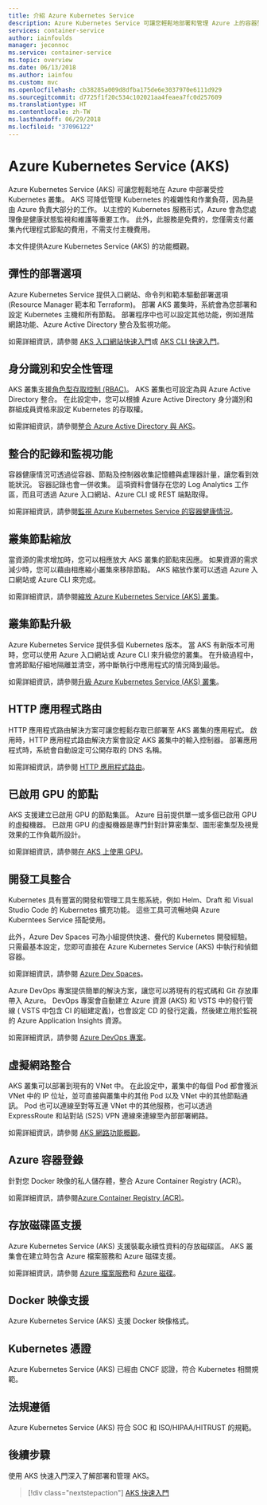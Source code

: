 ```yaml
---
title: 介紹 Azure Kubernetes Service
description: Azure Kubernetes Service 可讓您輕鬆地部署和管理 Azure 上的容器型應用程式。
services: container-service
author: iainfoulds
manager: jeconnoc
ms.service: container-service
ms.topic: overview
ms.date: 06/13/2018
ms.author: iainfou
ms.custom: mvc
ms.openlocfilehash: cb38285a009d8dfba175de6e3037970e6111d929
ms.sourcegitcommit: d7725f1f20c534c102021aa4feaea7fc0d257609
ms.translationtype: HT
ms.contentlocale: zh-TW
ms.lasthandoff: 06/29/2018
ms.locfileid: "37096122"
---
```

# <a name="azure-kubernetes-service-aks"></a>Azure Kubernetes Service (AKS)

Azure Kubernetes Service (AKS) 可讓您輕鬆地在 Azure 中部署受控 Kubernetes 叢集。 AKS 可降低管理 Kubernetes 的複雜性和作業負荷，因為是由 Azure 負責大部分的工作。 以主控的 Kubernetes 服務形式，Azure 會為您處理像是健康狀態監視和維護等重要工作。 此外，此服務是免費的，您僅需支付叢集內代理程式節點的費用，不需支付主機費用。

本文件提供Azure Kubernetes Service (AKS) 的功能概觀。

## <a name="flexible-deployment-options"></a>彈性的部署選項

Azure Kubernetes Service 提供入口網站、命令列和範本驅動部署選項 (Resource Manager 範本和 Terraform)。 部署 AKS 叢集時，系統會為您部署和設定 Kubernetes 主機和所有節點。 部署程序中也可以設定其他功能，例如進階網路功能、Azure Active Directory 整合及監視功能。

如需詳細資訊，請參閱 [AKS 入口網站快速入門][aks-portal]或 [AKS CLI 快速入門][aks-cli]。

## <a name="identity-and-security-management"></a>身分識別和安全性管理

AKS 叢集支援[角色型存取控制 (RBAC)][kubernetes-rbac]。 AKS 叢集也可設定為與 Azure Active Directory 整合。 在此設定中，您可以根據 Azure Active Directory 身分識別和群組成員資格來設定 Kubernetes 的存取權。

如需詳細資訊，請參閱[整合 Azure Active Directory 與 AKS][aks-aad]。

## <a name="integrated-logging-and-monitoring"></a>整合的記錄和監視功能

容器健康情況可透過從容器、節點及控制器收集記憶體與處理器計量，讓您看到效能狀況。 容器記錄也會一併收集。 這項資料會儲存在您的 Log Analytics 工作區，而且可透過 Azure 入口網站、Azure CLI 或 REST 端點取得。

如需詳細資訊，請參閱[監視 Azure Kubernetes Service 的容器健康情況][container-health]。

## <a name="cluster-node-scaling"></a>叢集節點縮放

當資源的需求增加時，您可以相應放大 AKS 叢集的節點來因應。 如果資源的需求減少時，您可以藉由相應縮小叢集來移除節點。 AKS 縮放作業可以透過 Azure 入口網站或 Azure CLI 來完成。

如需詳細資訊，請參閱[縮放 Azure Kubernetes Service (AKS) 叢集][aks-scale]。

## <a name="cluster-node-upgrades"></a>叢集節點升級

Azure Kubernetes Service 提供多個 Kubernetes 版本。 當 AKS 有新版本可用時，您可以使用 Azure 入口網站或 Azure CLI 來升級您的叢集。 在升級過程中，會將節點仔細地隔離並清空，將中斷執行中應用程式的情況降到最低。

如需詳細資訊，請參閱[升級 Azure Kubernetes Service (AKS) 叢集][aks-upgrade]。

## <a name="http-application-routing"></a>HTTP 應用程式路由

HTTP 應用程式路由解決方案可讓您輕鬆存取已部署至 AKS 叢集的應用程式。 啟用時，HTTP 應用程式路由解決方案會設定 AKS 叢集中的輸入控制器。 部署應用程式時，系統會自動設定可公開存取的 DNS 名稱。

如需詳細資訊，請參閱 [HTTP 應用程式路由][aks-http-routing]。

## <a name="gpu-enabled-nodes"></a>已啟用 GPU 的節點

AKS 支援建立已啟用 GPU 的節點集區。 Azure 目前提供單一或多個已啟用 GPU 的虛擬機器。 已啟用 GPU 的虛擬機器是專門針對計算密集型、圖形密集型及視覺效果的工作負載所設計。

如需詳細資訊，請參閱[在 AKS 上使用 GPU][aks-gpu]。

## <a name="development-tooling-integration"></a>開發工具整合

Kubernetes 具有豐富的開發和管理工具生態系統，例如 Helm、Draft 和 Visual Studio Code 的 Kubernetes 擴充功能。 這些工具可流暢地與 Azure Kuberntees Service 搭配使用。

此外，Azure Dev Spaces 可為小組提供快速、疊代的 Kubernetes 開發經驗。 只需最基本設定，您即可直接在 Azure Kubernetes Service (AKS) 中執行和偵錯容器。

如需詳細資訊，請參閱 [Azure Dev Spaces][azure-dev-spaces]。

Azure DevOps 專案提供簡單的解決方案，讓您可以將現有的程式碼和 Git 存放庫帶入 Azure。 DevOps 專案會自動建立 Azure 資源 (AKS) 和 VSTS 中的發行管線 ( VSTS 中包含 CI 的組建定義)，也會設定 CD 的發行定義，然後建立用於監視的 Azure Application Insights 資源。

如需詳細資訊，請參閱 [Azure DevOps 專案][azure-devops]。

## <a name="virtual-network-integration"></a>虛擬網路整合

AKS 叢集可以部署到現有的 VNet 中。 在此設定中，叢集中的每個 Pod 都會獲派 VNet 中的 IP 位址，並可直接與叢集中的其他 Pod 以及 VNet 中的其他節點通訊。 Pod 也可以連線至對等互連 VNet 中的其他服務，也可以透過 ExpressRoute 和站對站 (S2S) VPN 連線來連線至內部部署網路。

如需詳細資訊，請參閱 [AKS 網路功能概觀][aks-networking]。

## <a name="private-container-registry"></a>Azure 容器登錄

針對您 Docker 映像的私人儲存體，整合 Azure Container Registry (ACR)。

如需詳細資訊，請參閱[Azure Container Registry (ACR)][acr-docs]。

## <a name="storage-volume-support"></a>存放磁碟區支援

Azure Kubernetes Service (AKS) 支援裝載永續性資料的存放磁碟區。 AKS 叢集會在建立時包含 Azure 檔案服務和 Azure 磁碟支援。

如需詳細資訊，請參閱 [Azure 檔案服務][azure-files]和 [Azure 磁碟][azure-disk]。

## <a name="docker-image-support"></a>Docker 映像支援

Azure Kubernetes Service (AKS) 支援 Docker 映像格式。

## <a name="kubernetes-certification"></a>Kubernetes 憑證

Azure Kubernetes Service (AKS) 已經由 CNCF 認證，符合 Kubernetes 相關規範。

## <a name="regulatory-compliance"></a>法規遵循

Azure Kubernetes Service (AKS) 符合 SOC 和 ISO/HIPAA/HITRUST 的規範。

## <a name="next-steps"></a>後續步驟

使用 AKS 快速入門深入了解部署和管理 AKS。

> [!div class="nextstepaction"]
> [AKS 快速入門][aks-cli]

<!-- LINKS - external -->
[acs-engine]: https://github.com/Azure/acs-engine
[draft]: https://github.com/Azure/draft
[helm]: https://helm.sh/
[kubectl-overview]: https://kubernetes.io/docs/user-guide/kubectl-overview/
[kubernetes-rbac]: https://kubernetes.io/docs/reference/access-authn-authz/rbac/

<!-- LINKS - internal -->
[acr-docs]: ../container-registry/container-registry-intro.md
[aks-aad]: ./aad-integration.md
[aks-cli]: ./kubernetes-walkthrough.md
[aks-gpu]: ./gpu-cluster.md
[aks-http-routing]: ./http-application-routing.md
[aks-networking]: ./networking-overview.md
[aks-portal]: ./kubernetes-walkthrough-portal.md
[aks-scale]: ./scale-cluster.md
[aks-upgrade]: ./upgrade-cluster.md
[azure-dev-spaces]: https://docs.microsoft.com/en-us/azure/dev-spaces/azure-dev-spaces
[azure-devops]: https://docs.microsoft.com/en-us/vsts/pipelines/actions/azure-devops-project-aks?view=vsts
[azure-disk]: ./azure-disks-dynamic-pv.md
[azure-files]: ./azure-files-dynamic-pv.md
[container-health]: ../monitoring/monitoring-container-health.md

